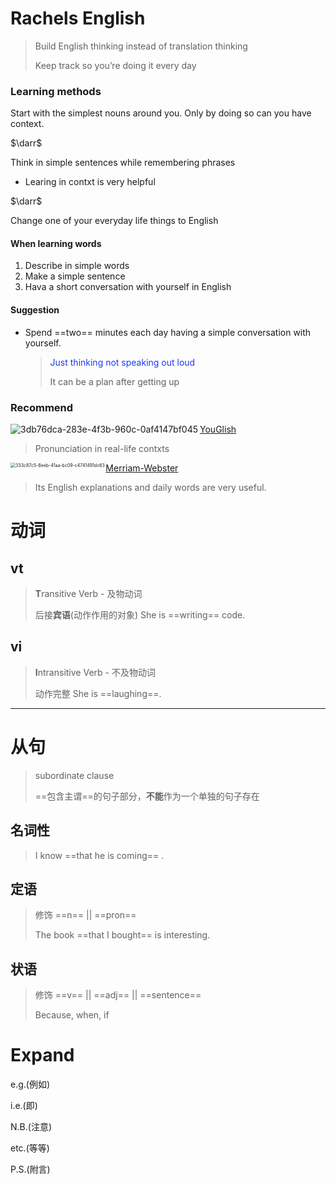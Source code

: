 

# Rachels English

> Build English thinking instead of translation thinking 
>
> 
>
> Keep track so you’re doing it every day 



### Learning methods

Start with the simplest nouns around you. Only by doing so can you have context.

$\darr$

Think in simple sentences while remembering phrases

- Learing in contxt is very helpful



$\darr$ 



Change one of your everyday life things to English 





#### When learning words

1. Describe in simple words
2. Make a simple sentence
3. Hava a short conversation with yourself in English 



#### Suggestion

- Spend ==two== minutes each day having a simple conversation with yourself.

  > <font color=#1D3AF5>Just thinking not speaking out loud</font>
  >
  > 
  >
  > It can be a plan after getting up



### Recommend



 [YouGlish](https://youglish.com/)<img src="./images/3db76dca-283e-4f3b-960c-0af4147bf045.png" align="left" alt="3db76dca-283e-4f3b-960c-0af4147bf045" />

> Pronunciation in real-life contxts





<img src="./images/333c87c5-8eeb-41aa-bc09-c4741491dc63.png" align="left" alt="333c87c5-8eeb-41aa-bc09-c4741491dc63" style="zoom: 50%;" />[Merriam-Webster](https://www.merriam-webster.com/)

> Its English explanations and daily words are very useful.





#  动词

## vt

> **T**ransitive Verb	-	及物动词
>
> 
>
> 后接**宾语**(动作作用的对象)	She is ==writing== code.





## vi

> **I**ntransitive Verb	-	不及物动词
>
> 
>
> 动作完整	She is ==laughing==.







****



# 从句

> subordinate clause
>
> 
>
> ==包含主谓==的句子部分，**不能**作为一个单独的句子存在



## 名词性

> I know ==that he is coming== .



## 定语

> 修饰 ==n== || ==pron==
>
> 
>
> The book ==that I bought== is interesting.





## 状语

> 修饰 ==v== || ==adj== || ==sentence==
>
> 
>
> Because, when, if



# Expand

e.g.(例如)

i.e.(即)

N.B.(注意)

etc.(等等)

P.S.(附言)
